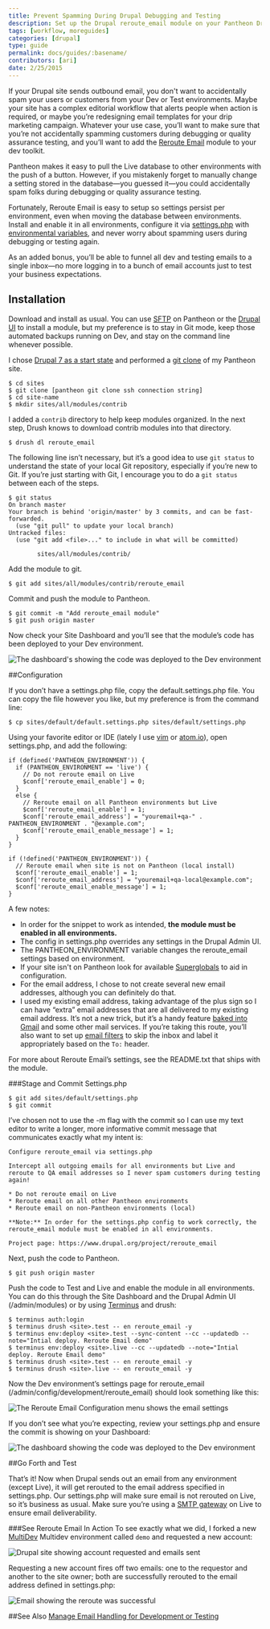 ```yaml
---
title: Prevent Spamming During Drupal Debugging and Testing
description: Set up the Drupal reroute_email module on your Pantheon Drupal site.
tags: [workflow, moreguides]
categories: [drupal]
type: guide
permalink: docs/guides/:basename/
contributors: [ari]
date: 2/25/2015
---
```

If your Drupal site sends outbound email, you don't want to accidentally spam your users or customers from your Dev or Test environments. Maybe your site has a complex editorial workflow that alerts people when action is required, or maybe you’re redesigning email templates for your drip marketing campaign. Whatever your use case, you’ll want to make sure that you’re not accidentally spamming customers during debugging or quality assurance testing, and you’ll want to add the [Reroute Email](https://www.drupal.org/project/reroute_email) module to your dev toolkit.

Pantheon makes it easy to pull the Live database to other environments with the push of a button. However, if you mistakenly forget to manually change a setting stored in the database—you guessed it—you could accidentally spam folks during debugging or quality assurance testing.

Fortunately, Reroute Email is easy to setup so settings persist per environment, even when moving the database between environments. Install and enable it in all environments, configure it via [settings.php](/settings-php/) with [environmental variables](/read-environment-config/), and never worry about spamming users during debugging or testing again.

As an added bonus, you’ll be able to funnel all dev and testing emails to a single inbox—no more logging in to a bunch of email accounts just to test your business expectations.

## Installation

Download and install as usual. You can use [SFTP](/sftp/) on Pantheon or the [Drupal UI](/cms-admin/#drupal-admin-interface) to install a module, but my preference is to stay in Git mode, keep those automated backups running on Dev, and stay on the command line whenever possible.

I chose [Drupal 7 as a start state](/start-state/#importing-an-existing-site) and performed a [git clone](/git/) of my Pantheon site.
```
$ cd sites
$ git clone [pantheon git clone ssh connection string]
$ cd site-name
$ mkdir sites/all/modules/contrib
```
I added a `contrib` directory to help keep modules organized. In the next step, Drush knows to download contrib modules into that directory.
```
$ drush dl reroute_email
```
The following line isn’t necessary, but it’s a good idea to use `git status` to understand the state of your local Git repository, especially if you’re new to Git. If you’re just starting with Git, I encourage you to do a `git status` between each of the steps.
```
$ git status
On branch master
Your branch is behind 'origin/master' by 3 commits, and can be fast-forwarded.
  (use "git pull" to update your local branch)
Untracked files:
  (use "git add <file>..." to include in what will be committed)

        sites/all/modules/contrib/
```
Add the module to git.
```
$ git add sites/all/modules/contrib/reroute_email
```
Commit and push the module to Pantheon.
```
$ git commit -m "Add reroute_email module"
$ git push origin master
```
Now check your Site Dashboard and you’ll see that the module’s code has been deployed to your Dev environment.

<Image alt="The dashboard's showing the code was deployed to the Dev environment" src="dashboard/verify-reroute-email-dashboard-commits1.png" />



##Configuration

If you don’t have a settings.php file, copy the default.settings.php file.  You can copy the file however you like, but my preference is from the command line:
```
$ cp sites/default/default.settings.php sites/default/settings.php
```
Using your favorite editor or IDE (lately I use [vim](http://www.vim.org) or [atom.io](https://atom.io)), open settings.php, and add the following:
```
if (defined('PANTHEON_ENVIRONMENT')) {
  if (PANTHEON_ENVIRONMENT == 'live') {
    // Do not reroute email on Live
    $conf['reroute_email_enable'] = 0;
  }
  else {
    // Reroute email on all Pantheon environments but Live
    $conf['reroute_email_enable'] = 1;
    $conf['reroute_email_address'] = "youremail+qa-" . PANTHEON_ENVIRONMENT . "@example.com";
    $conf['reroute_email_enable_message'] = 1;
  }
}

if (!defined('PANTHEON_ENVIRONMENT')) {
  // Reroute email when site is not on Pantheon (local install)
  $conf['reroute_email_enable'] = 1;
  $conf['reroute_email_address'] = "youremail+qa-local@example.com";
  $conf['reroute_email_enable_message'] = 1;
}
```

A few notes:

- In order for the snippet to work as intended, **the module must be enabled in all environments.**
- The config in settings.php overrides any settings in the Drupal Admin UI.
- The PANTHEON_ENVIRONMENT variable changes the reroute_email settings based on environment.
- If your site isn't on Pantheon look for available [Superglobals](https://secure.php.net/manual/en/language.variables.superglobals.php) to aid in configuration.
- For the email address, I chose to not create several new email addresses, although you can definitely do that.
- I used my existing email address, taking advantage of the plus sign so I can have “extra” email addresses that are all delivered to my existing email address. It’s not a new trick, but it’s a handy feature [baked into Gmail](https://gmail.googleblog.com/2008/03/2-hidden-ways-to-get-more-from-your.html) and some other mail services. If you’re taking this route, you’ll also want to set up [email filters](https://support.google.com/mail/answer/6579?hl=en) to skip the inbox and label it appropriately based on the `To:` header.

For more about Reroute Email’s settings, see the README.txt that ships with the module.


###Stage and Commit Settings.php
```
$ git add sites/default/settings.php
$ git commit
```
I’ve chosen not to use the -m flag with the commit so I can use my text editor to write a longer, more informative commit message that communicates exactly what my intent is:
```
Configure reroute_email via settings.php

Intercept all outgoing emails for all environments but Live and reroute to QA email addresses so I never spam customers during testing again!

* Do not reroute email on Live
* Reroute email on all other Pantheon environments
* Reroute email on non-Pantheon environments (local)

**Note:** In order for the settings.php config to work correctly, the reroute_email module must be enabled in all environments.

Project page: https://www.drupal.org/project/reroute_email
```
Next, push the code to Pantheon.
```
$ git push origin master
```
Push the code to Test and Live and enable the module in all environments.
You can do this through the Site Dashboard and the Drupal Admin UI (/admin/modules) or by using [Terminus](/terminus) and drush:
```
$ terminus auth:login
$ terminus drush <site>.test -- en reroute_email -y
$ terminus env:deploy <site>.test --sync-content --cc --updatedb --note="Intial deploy. Reroute Email demo"
$ terminus env:deploy <site>.live --cc --updatedb --note="Intial deploy. Reroute Email demo"
$ terminus drush <site>.test -- en reroute_email -y
$ terminus drush <site>.live -- en reroute_email -y
```
Now the Dev environment’s settings page for reroute_email (/admin/config/development/reroute_email) should look something like this:

<Image alt="The Reroute Email Configuration menu shows the email settings" src="reroute-email-config-settings.png" />

If you don’t see what you’re expecting, review your settings.php and ensure the commit is showing on your Dashboard:

<Image alt="The dashboard showing the code was deployed to the Dev environment" src="dashboard/verify-reroute-email-dashboard-commits2.png" />

##Go Forth and Test

That’s it! Now when Drupal sends out an email from any environment (except Live), it will get rerouted to the email address specified in settings.php. Our settings.php will make sure email is not rerouted on Live, so it’s business as usual. Make sure you’re using a [SMTP gateway](/email/#outgoing-email) on Live to ensure email deliverability.

###See Reroute Email In Action
To see exactly what we did, I forked a new [MultiDev](/multidev/) Multidev environment called ```demo``` and requested a new account:

<Image alt="Drupal site showing account requested and emails sent" src="reroute-email-account-requested.png" />

Requesting a new account fires off two emails: one to the requestor and another to the site owner; both are successfully rerouted to the email address defined in settings.php:

<Image alt="Email showing the reroute was successful" src="reroute-email-confirmation.png" />

##See Also
[Manage Email Handling for Development or Testing](https://www.drupal.org/node/201981)
